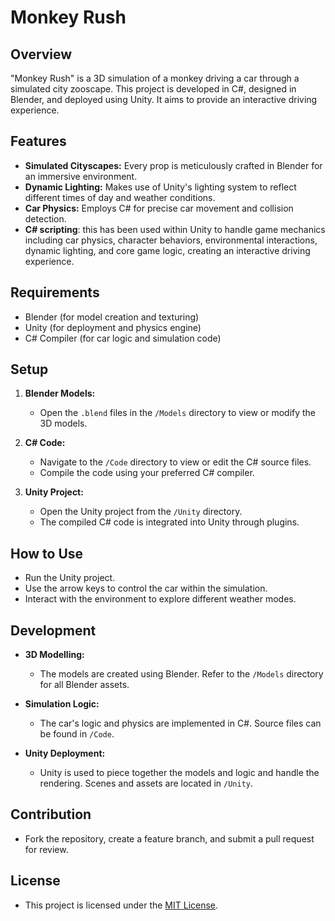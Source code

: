 
# Monkey Rush

## Overview
"Monkey Rush" is a 3D simulation of a monkey driving a car through a simulated city zooscape. This project is developed in C#, designed in Blender, and deployed using Unity. It aims to provide an interactive driving experience.

## Features
- **Simulated Cityscapes:** Every prop is meticulously crafted in Blender for an immersive environment.
- **Dynamic Lighting:** Makes use of Unity's lighting system to reflect different times of day and weather conditions.
- **Car Physics:** Employs C# for precise car movement and collision detection.
- **C# scripting**: this has been used within Unity to handle game mechanics including car physics, character behaviors, environmental interactions, dynamic lighting, and core game logic, creating an interactive driving experience.

## Requirements
- Blender (for model creation and texturing)
- Unity (for deployment and physics engine)
- C# Compiler (for car logic and simulation code)

## Setup
1. **Blender Models:**
   - Open the `.blend` files in the `/Models` directory to view or modify the 3D models.

2. **C# Code:**
   - Navigate to the `/Code` directory to view or edit the C# source files.
   - Compile the code using your preferred C# compiler.

3. **Unity Project:**
   - Open the Unity project from the `/Unity` directory.
   - The compiled C# code is integrated into Unity through plugins.

## How to Use
- Run the Unity project.
- Use the arrow keys to control the car within the simulation.
- Interact with the environment to explore different weather modes.

## Development
- **3D Modelling:**
  - The models are created using Blender. Refer to the `/Models` directory for all Blender assets.

- **Simulation Logic:**
  - The car's logic and physics are implemented in C#. Source files can be found in `/Code`.

- **Unity Deployment:**
  - Unity is used to piece together the models and logic and handle the rendering. Scenes and assets are located in `/Unity`.

## Contribution
- Fork the repository, create a feature branch, and submit a pull request for review.

## License
- This project is licensed under the [MIT License](LICENSE.md).



